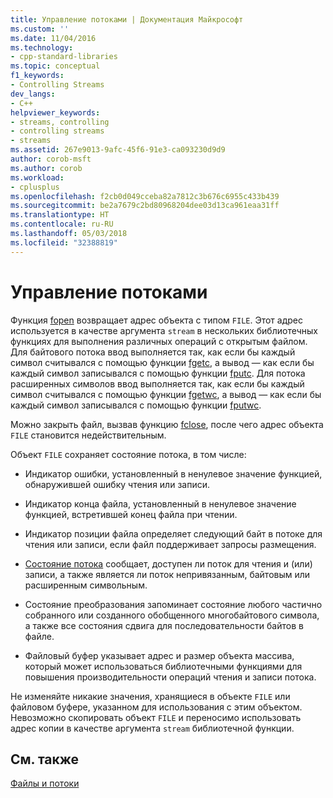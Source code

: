 ```yaml
---
title: Управление потоками | Документация Майкрософт
ms.custom: ''
ms.date: 11/04/2016
ms.technology:
- cpp-standard-libraries
ms.topic: conceptual
f1_keywords:
- Controlling Streams
dev_langs:
- C++
helpviewer_keywords:
- streams, controlling
- controlling streams
- streams
ms.assetid: 267e9013-9afc-45f6-91e3-ca093230d9d9
author: corob-msft
ms.author: corob
ms.workload:
- cplusplus
ms.openlocfilehash: f2cb0d049cceba82a7812c3b676c6955c433b439
ms.sourcegitcommit: be2a7679c2bd80968204dee03d13ca961eaa31ff
ms.translationtype: HT
ms.contentlocale: ru-RU
ms.lasthandoff: 05/03/2018
ms.locfileid: "32388819"
---
```

# <a name="controlling-streams"></a>Управление потоками
Функция [fopen](../c-runtime-library/reference/fopen-wfopen.md) возвращает адрес объекта с типом `FILE`. Этот адрес используется в качестве аргумента `stream` в нескольких библиотечных функциях для выполнения различных операций с открытым файлом. Для байтового потока ввод выполняется так, как если бы каждый символ считывался с помощью функции [fgetc](../c-runtime-library/reference/fgetc-fgetwc.md), а вывод — как если бы каждый символ записывался с помощью функции [fputc](../c-runtime-library/reference/fputc-fputwc.md). Для потока расширенных символов ввод выполняется так, как если бы каждый символ считывался с помощью функции [fgetwc](../c-runtime-library/reference/fgetc-fgetwc.md), а вывод — как если бы каждый символ записывался с помощью функции [fputwc](../c-runtime-library/reference/fputc-fputwc.md).  
  
 Можно закрыть файл, вызвав функцию [fclose](../c-runtime-library/reference/fclose-fcloseall.md), после чего адрес объекта `FILE` становится недействительным.  
  
 Объект `FILE` сохраняет состояние потока, в том числе:  
  
-   Индикатор ошибки, установленный в ненулевое значение функцией, обнаружившей ошибку чтения или записи.  
  
-   Индикатор конца файла, установленный в ненулевое значение функцией, встретившей конец файла при чтении.  
  
-   Индикатор позиции файла определяет следующий байт в потоке для чтения или записи, если файл поддерживает запросы размещения.  
  
-   [Состояние потока](../c-runtime-library/stream-states.md) сообщает, доступен ли поток для чтения и (или) записи, а также является ли поток непривязанным, байтовым или расширенным символьным.  
  
-   Состояние преобразования запоминает состояние любого частично собранного или созданного обобщенного многобайтового символа, а также все состояния сдвига для последовательности байтов в файле.  
  
-   Файловый буфер указывает адрес и размер объекта массива, который может использоваться библиотечными функциями для повышения производительности операций чтения и записи потока.  
  
 Не изменяйте никакие значения, хранящиеся в объекте `FILE` или файловом буфере, указанном для использования с этим объектом. Невозможно скопировать объект `FILE` и переносимо использовать адрес копии в качестве аргумента `stream` библиотечной функции.  
  
## <a name="see-also"></a>См. также  
 [Файлы и потоки](../c-runtime-library/files-and-streams.md)